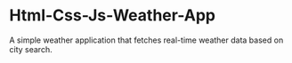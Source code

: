# Html-Css-Js-Weather-App
A simple weather application that fetches real-time weather data based on city search. 
